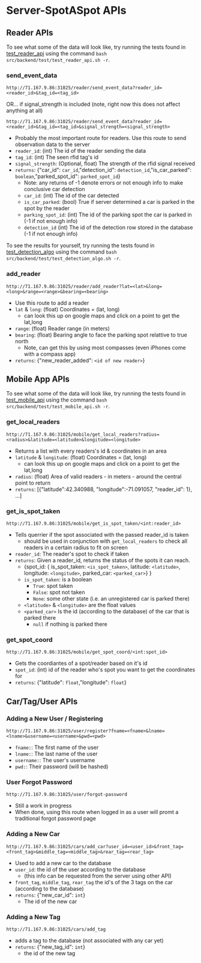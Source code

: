 # Server-SpotASpot APIs

## Reader APIs

To see what some of the data will look like, try running the tests found in
[test_reader_api](../src/backend/test/test_reader_api.sh) using the command `bash src/backend/test/test_reader_api.sh -r`.

### send_event_data

`http://71.167.9.86:31025/reader/send_event_data?reader_id=<reader_id>&tag_id=<tag_id>`

OR... if signal_strength is included (note, right now this does not affect anything at all)

`http://71.167.9.86:31025/reader/send_event_data?reader_id=<reader_id>&tag_id=<tag_id>&signal_strength=<signal_strength>`


- Probably the most important route for readers. Use this route to send observation data to the server
- `reader_id`: (int) The id of the reader sending the data
- `tag_id`: (int) The seen rfid tag's id
- `signal_strength`: (Optional, float) The strength of the rfid signal received
- `returns`: {"car_id": `car_id`,"detection_id": `detection_id`,"is_car_parked": `boolean`,"parked_spot_id": `parked_spot_id`}
  - Note: any returns of -1 denote errors or not enough info to make conclusive car detection
  - `car_id`: (int) The id of the car detected
  - `is_car_parked`: (bool) True if server determined a car is parked in the spot by the reader
  - `parking_spot_id`: (int) The id of the parking spot the car is parked in (-1 if not enough info)
  - `detection_id` (int) The id of the detection row stored in the database (-1 if not enough info)

To see the results for yourself, try running the tests found in
[test_detection_algo](../src/backend/test/test_detection_algo.sh) using the command `bash src/backend/test/test_detection_algo.sh -r`.


### add_reader

`http://71.167.9.86:31025/reader/add_reader?lat=<lat>&long=<long>&range=<range>&bearing=<bearing>`
- Use this route to add a reader
- `lat` & `long`: (float) Coordinates = (lat, long)
  - can look this up on google maps and click on a point to get the lat,long
- `range`: (float) Reader range (in meters)
- `bearing`: (float) Bearing angle to face the parking spot relattive to true north
  - Note, can get this by using most compasses (even iPhones come with a compass app)
- `returns`: {"new_reader_added": `<id of new reader>`}

## Mobile App APIs

To see what some of the data will look like, try running the tests found in
[test_mobile_api](../src/backend/test/test_mobile_api.sh) using the command `bash src/backend/test/test_mobile_api.sh -r`.


### get_local_readers

`http://71.167.9.86:31025/mobile/get_local_readers?radius=<radius>&latitude=<latitude>&longitude=<longitude>`
- Returns a list with every readers's id & coordinates in an area
- `latitude` & `longitude`: (float) Coordinates = (lat, long)
  - can look this up on google maps and click on a point to get the lat,long
- `radius`: (float) Area of valid readers - in meters - around the central point to return
- `returns`: [{"latitude":42.340988, "longitude":-71.091057, "reader_id": 1}, ...]

### get_is_spot_taken

`http://71.167.9.86:31025/mobile/get_is_spot_taken/<int:reader_id>`
- Tells querrier if the spot associated with the passed reader_id is taken
  - should be used in conjunction with `get_local_readers` to check all readers in a certain radius to fit on screen
- `reader_id`: The reader's spot to check if taken
- `returns`: Given a reader_id, returns the status of the spots it can reach.
  - {spot_id: {
      is_spot_taken: `<is_spot_taken>`,
      latitude: `<latitude>`,
      longitude: `<longitude>`,
      parked_car: `<parked_car>`}
    }
  - `is_spot_taken`: is a boolean
    - `True`: spot taken
    - `False`: spot not taken
    - `None`: some other state (i.e. an unregistered car is parked there)
  - `<latitude>` & `<longitude>` are the float values
  - `<parked_car>` Is the id (according to the database) of the car that is parked there
    - `null` if nothing is parked there

### get_spot_coord

`http://71.167.9.86:31025/mobile/get_spot_coord/<int:spot_id>`
- Gets the coordiantes of a spot/reader based on it's id
- `spot_id`: (int) id of the reader who's spot you want to get the coordinates for
- `returns`: {"latitude": `float`,"longitude": `float`}

## Car/Tag/User APIs

### Adding a New User / Registering

`http://71.167.9.86:31025/user/register?fname=<fname>&lname=<lname>&username=<username>&pwd=<pwd>`

- `fname:`: The first name of the user
- `lname:`: The last name of the user
- `username:`: The user's username
- `pwd:`: Their password (will be hashed)


### User Forgot Password

`http://71.167.9.86:31025/user/forgot-password`

- Still a work in progress
- When done, using this route when logged in as a user will promt a traditional forgot password page

### Adding a New Car

`http://71.167.9.86:31025/cars/add_car?user_id=<user_id>&front_tag=<front_tag>&middle_tag=<middle_tag>&rear_tag=<rear_tag>`
- Used to add a new car to the database
- `user_id`: the id of the user according to the database
  - (this info can be requested from the server using other API)
- `front_tag`, `middle_tag`, `rear_tag` the id's of the 3 tags on the car (according to the database)
- `returns`: {"new_car_id": `int`}
  - The id of the new car

### Adding a New Tag

`http://71.167.9.86:31025/cars/add_tag`
- adds a tag to the database (not associated with any car yet)
- `returns`: {"new_tag_id": `int`}
  - the id of the new tag

